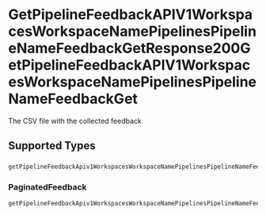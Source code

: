 # GetPipelineFeedbackAPIV1WorkspacesWorkspaceNamePipelinesPipelineNameFeedbackGetResponse200GetPipelineFeedbackAPIV1WorkspacesWorkspaceNamePipelinesPipelineNameFeedbackGet

The CSV file with the collected feedback


## Supported Types

### 

```python
getPipelineFeedbackApiv1WorkspacesWorkspaceNamePipelinesPipelineNameFeedbackGetResponse200GetPipelineFeedbackApiv1WorkspacesWorkspaceNamePipelinesPipelineNameFeedbackGet: str = /* values here */
```

### PaginatedFeedback

```python
getPipelineFeedbackApiv1WorkspacesWorkspaceNamePipelinesPipelineNameFeedbackGetResponse200GetPipelineFeedbackApiv1WorkspacesWorkspaceNamePipelinesPipelineNameFeedbackGet: components.PaginatedFeedback = /* values here */
```

